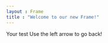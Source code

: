 ```yaml
---
layout : Frame
title : "Welcome to our new Frame!"
---
```

Your test
Use the left arrow to go back!
